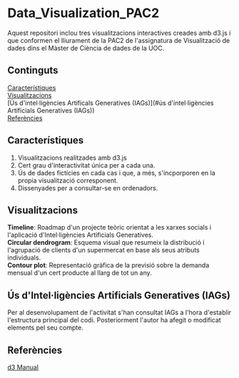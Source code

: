 # Data_Visualization_PAC2
Aquest repositori inclou tres visualitzacions interactives creades amb d3.js i que conformen el lliurament de la PAC2 de l'assignatura de Visualització de dades dins el Màster de Ciència de dades de la UOC.

## Continguts
[Característiques](#característiques)<br>
[Visualitzacions](#visualitzacions)<br>
[Ús d'intel·ligències Artificals Generatives (IAGs)](#ús d'intel·ligències Artificials Generatives (IAGs))<br>
[Referències](#referències)<br>

## Característiques
1.  Visualitzacions realitzades amb d3.js
2.  Cert grau d'interactivitat única per a cada una.
3.  Ús de dades fictícies en cada cas i que, a més, s'incporporen en la propia visualització corresponent.
4.  Dissenyades per a consultar-se en ordenadors.

## Visualitzacions
**Timeline**: Roadmap d'un projecte teòric orientat a les xarxes socials i l'aplicació d'Intel·ligències Artificials Generatives.<br>
**Circular dendrogram**: Esquema visual que resumeix la distribució i l'agrupació de clients d'un supermercat en base als seus atributs individuals.<br>
**Contour plot**: Representació gràfica de la previsió sobre la demanda mensual d'un cert producte al llarg de tot un any.<br>

## Ús d'Intel·ligències Artificials Generatives (IAGs)
Per al desenvolupament de l'activitat s'han consultat IAGs a l'hora d'establir l'estructura principal del codi. Posteriorment l'autor ha afegit o modificat elements pel seu compte.

## Referències
[d3 Manual](https://d3js.org)
